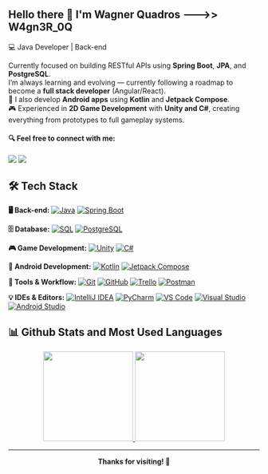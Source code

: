 ## Hello there 👋 I'm Wagner Quadros --->> W4gn3R_0Q

💻 Java Developer | Back-end

Currently focused on building RESTful APIs using **Spring Boot**, **JPA**, and **PostgreSQL**.  
I’m always learning and evolving — currently following a roadmap to become a **full stack developer** (Angular/React).  
📱 I also develop **Android apps** using **Kotlin** and **Jetpack Compose**.  
🎮 Experienced in **2D Game Development** with **Unity and C#**, creating everything from prototypes to full gameplay systems.

#### 🔍 Feel free to connect with me:

<div>
  <a href="https://www.linkedin.com/in/wagner-quadros-123301b2" target="_blank"><img src="https://img.shields.io/badge/LinkedIn-0077B5?style=for-the-badge&logo=linkedin&logoColor=white" target="_blank"></a>
  <a href="https://www.instagram.com/w4gn3r_0q" target="_blank"><img src="https://img.shields.io/badge/Instagram-E4405F?style=for-the-badge&logo=instagram&logoColor=white" target="_blank"></a>
</div>


## 🛠️ Tech Stack

**🖥️ Back-end:** [![Java](https://img.shields.io/badge/Java-17-blue?logo=java)](https://www.oracle.com/java/) [![Spring Boot](https://img.shields.io/badge/Spring_Boot-3.5.3-brightgreen?logo=springboot)](https://spring.io/projects/spring-boot)

**🗄️ Database:** [![SQL](https://img.shields.io/badge/SQL-Structured_Query_Language-lightgrey?logo=sqlite)](https://en.wikipedia.org/wiki/SQL) [![PostgreSQL](https://img.shields.io/badge/PostgreSQL-15-blue?logo=postgresql)](https://www.postgresql.org/)

**🎮 Game Development:** [![Unity](https://img.shields.io/badge/Unity-2D_Dev-black?logo=unity)](https://unity.com/) [![C#](https://img.shields.io/badge/CSharp-Game_Logic-239120?logo=c-sharp)](https://learn.microsoft.com/en-us/dotnet/csharp/)

**📱 Android Development:** [![Kotlin](https://img.shields.io/badge/Kotlin-Mobile_Apps-7F52FF?logo=kotlin)](https://kotlinlang.org/) [![Jetpack Compose](https://img.shields.io/badge/Jetpack_Compose-UI_Toolkit-blue?logo=android)](https://developer.android.com/jetpack/compose)


**🧰 Tools & Workflow:** [![Git](https://img.shields.io/badge/Git-Control-orange?logo=git)](https://git-scm.com/) [![GitHub](https://img.shields.io/badge/GitHub-Code-black?logo=github)](https://github.com/) [![Trello](https://img.shields.io/badge/Trello-Boards-0052CC?logo=trello)](https://trello.com/) [![Postman](https://img.shields.io/badge/Postman-API_Development-orange?logo=postman)](https://www.postman.com/)

**💡 IDEs & Editors:** [![IntelliJ IDEA](https://img.shields.io/badge/IntelliJ_IDEA-Java-blue?logo=intellijidea)](https://www.jetbrains.com/idea/) [![PyCharm](https://img.shields.io/badge/PyCharm-Python-green?logo=pycharm)](https://www.jetbrains.com/pycharm/) [![VS Code](https://img.shields.io/badge/VS_Code-Flexible-lightgrey?logo=visualstudiocode)](https://code.visualstudio.com/) [![Visual Studio](https://img.shields.io/badge/Visual_Studio-CSharp-purple?logo=visualstudio)](https://visualstudio.microsoft.com/) [![Android Studio](https://img.shields.io/badge/Android_Studio-Kotlin-green?logo=androidstudio)](https://developer.android.com/studio)

## 📊 Github Stats and Most Used Languages

<div align="center">
  <a href="https://github.com/wagnerquadros">
    <img height="180em" src="https://github-readme-stats.vercel.app/api?username=wagnerquadros&show_icons=true&theme=tokyonight&include_all_commits=true&count_private=true"/>
  </a>
  <a href="https://github.com/wagnerquadros">
    <img height="180em" src="https://github-readme-stats.vercel.app/api/top-langs/?username=wagnerquadros&layout=compact&langs_count=16&theme=tokyonight"/>
  </a>
</div>

---

<div align="center">
  <strong>Thanks for visiting! 🚀</strong>
</div>


